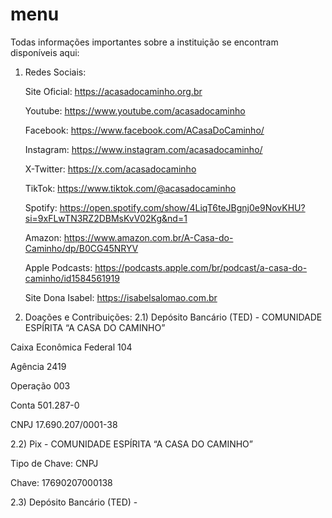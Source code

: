 # menu
Todas informações importantes sobre a instituição se encontram disponíveis aqui:

1. Redes Sociais:
   
   Site Oficial: https://acasadocaminho.org.br
   
   Youtube: https://www.youtube.com/acasadocaminho
   
   Facebook: https://www.facebook.com/ACasaDoCaminho/
   
   Instagram: https://www.instagram.com/acasadocaminho/
   
   X-Twitter: https://x.com/acasadocaminho
   
   TikTok: https://www.tiktok.com/@acasadocaminho
   
   Spotify: https://open.spotify.com/show/4LiqT6teJBgnj0e9NovKHU?si=9xFLwTN3RZ2DBMsKvV02Kg&nd=1
   
   Amazon: https://www.amazon.com.br/A-Casa-do-Caminho/dp/B0CG45NRYV
   
   Apple Podcasts: https://podcasts.apple.com/br/podcast/a-casa-do-caminho/id1584561919
   
   Site Dona Isabel: https://isabelsalomao.com.br

2. Doações e Contribuições:
2.1) Depósito Bancário (TED) - COMUNIDADE ESPÍRITA “A CASA DO CAMINHO”

Caixa Econômica Federal 104

Agência 2419

Operação 003

Conta 501.287-0

CNPJ 17.690.207/0001-38

2.2) Pix - COMUNIDADE ESPÍRITA “A CASA DO CAMINHO”

Tipo de Chave: CNPJ

Chave: 17690207000138

2.3) Depósito Bancário (TED) - 
      
